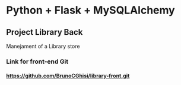 # Python + Flask + MySQLAlchemy

## Project Library Back 
Manejament of a Library store <br>
### Link for front-end Git
#### https://github.com/BrunoCGhisi/library-front.git
